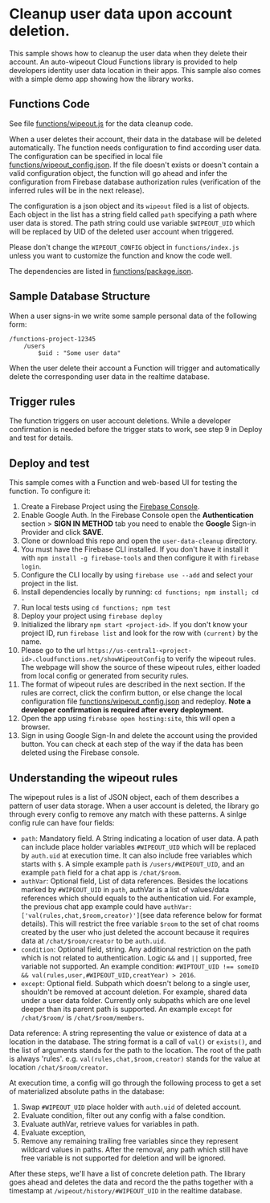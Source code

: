 # Cleanup user data upon account deletion.

This sample shows how to cleanup the user data when they delete their account.
An auto-wipeout Cloud Functions library is provided to help developers identity
user data location in their apps. This sample also comes with a simple demo app
showing how the library works.


## Functions Code

See file [functions/wipeout.js](functions/wipeout.js) for the data cleanup code.

When a user deletes their account, their data in the database will be deleted
automatically. The function needs configuration to find according user data.
The configuration can be specified in local file
[functions/wipeout_config.json](functions/wipeout_conifg.json). If the file
doesn't exists or doesn't contain a valid configuration object, the function
will go ahead and infer the configuration from Firebase database authorization
rules (verification of the inferred rules will be in the next release).

The configuration is a json object and its `wipeout` filed is a list of objects.
Each object in the list has a string field called `path` specifying a path where
user data is stored. The path string could use variable `$WIPEOUT_UID` which
will be replaced by UID of the deleted user account when triggered.

Please don't change the `WIPEOUT_CONFIG` object in `functions/index.js` unless
you want to customize the function and know the code well.

The dependencies are listed in [functions/package.json](functions/package.json).


## Sample Database Structure

When a user signs-in we write some sample personal data of the following form:

```
/functions-project-12345
    /users
        $uid : "Some user data"
```

When the user delete their account a Function will trigger and automatically
delete the corresponding user data in the realtime database.

## Trigger rules

The function triggers on user account deletions. While a developer confirmation
is needed before the trigger stats to work, see step 9 in Deploy and test for
details.


## Deploy and test

This sample comes with a Function and web-based UI for testing the function.
To configure it:

 1. Create a Firebase Project using the
  [Firebase Console](https://console.firebase.google.com).
 1. Enable Google Auth. In the Firebase Console open the
  **Authentication** section > **SIGN IN METHOD** tab
  you need to enable the **Google** Sign-in Provider and click **SAVE**.
 1. Clone or download this repo and open the `user-data-cleanup` directory.
 1. You must have the Firebase CLI installed. If you don't have it install it
  with `npm install -g firebase-tools` and then configure it with
  `firebase login`.
 1. Configure the CLI locally by using `firebase use --add` and select 
 your project in the list.
 1. Install dependencies locally by running: `cd functions; npm install; cd -`
 1. Run local tests using `cd functions; npm test`
 1. Deploy your project using `firebase deploy`
 1. Initialized the library `npm start <project-id>`. If you don't know your
    project ID, run `firebase list` and look for the row with `(current)` by the
    name.
 1. Please go to the url
  `https://us-central1-<project-id>.cloudfunctions.net/showWipeoutConfig` to
  verify the wipeout rules. The webpage will show the source of these wipeout
  rules, either loaded from local config or generated from security rules.
1. The format of wipeout rules are described in the next section. If the rules
  are correct, click the confirm button, or else change the local configuration
  file [functions/wipeout_config.json](functions/wipeout_conifg.json) and
  redeploy. **Note a developer confirmation is required after every
  deployment.**
 1. Open the app using `firebase open hosting:site`, this will open a browser.
 1. Sign in using Google Sign-In and delete the account using
  the provided button. You can check at each step of the way if the data
  has been deleted using the Firebase console.
 
## Understanding the wipeout rules

The wipepout rules is a list of JSON object, each of them describes a pattern of
user data storage. When a user account is deleted, the library go through every
config to remove any match with these patterns. A sinlge config rule can have
four fields:
*   `path`: Mandatory field. A String indicating a location of user data. A path
    can include place holder variables `#WIPEOUT_UID` which will be replaced by
    `auth.uid` at execution time. It can also include free variables which
    starts with `$`. A simple example `path` is `/users/#WIPEOUT_UID`, and an
    example `path` field for a chat app is `/chat/$room`.
*   `authVar`: Optional field, List of data references. Besides the locations
    marked by `#WIPEOUT_UID` in `path`, authVar is a list of values/data
    references which should equals to the authentication uid. For example, the
    previous chat app example could have `authVar:
    ['val(rules,chat,$room,creator)']`(see data reference below for format
    details). This will restrict the free variable `$room` to the set of chat
    rooms created by the user who just deleted the account because it requires
    data at `/chat/$room/creator` to be `auth.uid`.
*   `condition`: Optional field, string. Any additional restriction on the path
    which is not related to authentication. Logic `&&` and `||` supported, free
    variable not supported. An example condition: `#WIPTOUT_UID !== someID &&
    val(rules,user,#WIPEOUT_UID,creatYear) > 2016`.
*   `except`: Optional field. Subpath which doesn't belong to a single user,
    shouldn't be removed at account deletion. For example, shared data under a
    user data folder. Currently only subpaths which are one level deeper than
    its parent path is supported. An example `except` for `/chat/$room/` is
    `/chat/$room/members`.

Data reference: A string representing the value or existence of data at a
location in the database. The string format is a call of `val()` or `exists()`,
and the list of arguments stands for the path to the location. The root of the
path is always 'rules'. e.g. `val(rules,chat,$room,creator)` stands for the
value at location `/chat/$room/creator`.

At execution time, a config will go through the following process to get a set
of materialized absolute paths in the database:
1.  Swap `#WIPEOUT_UID` place holder with `auth.uid` of deleted account.
1.  Evaluate condition, filter out any config with a false condition.
1.  Evaluate authVar, retrieve values for variables in path.
1.  Evaluate exception,
1.  Remove any remaining trailing free variables since they represent wildcard
    values in paths. After the removal, any path which still have free variable
    is not supported for deletion and will be ignored.

After these steps, we'll have a list of concrete deletion path. The library goes
ahead and deletes the data and record the the paths together with a timestamp at
`/wipeout/history/#WIPEOUT_UID` in the realtime database.
